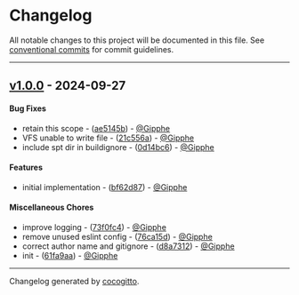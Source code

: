 # Changelog

All notable changes to this project will be documented in this file. See [conventional commits](https://www.conventionalcommits.org/) for commit guidelines.

- - -
## [v1.0.0](https://github.com/Gipphe/spt-items-dump/compare/61fa9aab084f099e5d5ceb4a33258284d68530a5..v1.0.0) - 2024-09-27
#### Bug Fixes
- retain this scope - ([ae5145b](https://github.com/Gipphe/spt-items-dump/commit/ae5145bfbb3314a30913971c367333b5d33c431f)) - [@Gipphe](https://github.com/Gipphe)
- VFS unable to write file - ([21c556a](https://github.com/Gipphe/spt-items-dump/commit/21c556acac671dc36114955de3ae22f74f70f06f)) - [@Gipphe](https://github.com/Gipphe)
- include spt dir in buildignore - ([0d14bc6](https://github.com/Gipphe/spt-items-dump/commit/0d14bc687641dd7c5d1d27a5cf0980d1112749bd)) - [@Gipphe](https://github.com/Gipphe)
#### Features
- initial implementation - ([bf62d87](https://github.com/Gipphe/spt-items-dump/commit/bf62d87b5ffd51392474ba73db17df78c854783a)) - [@Gipphe](https://github.com/Gipphe)
#### Miscellaneous Chores
- improve logging - ([73f0fc4](https://github.com/Gipphe/spt-items-dump/commit/73f0fc45d8b163cf77e105d1df5a3e9410d5abfa)) - [@Gipphe](https://github.com/Gipphe)
- remove unused eslint config - ([76ca15d](https://github.com/Gipphe/spt-items-dump/commit/76ca15dabffd2377ca22ec9e3e7f4501a4b34d3c)) - [@Gipphe](https://github.com/Gipphe)
- correct author name and gitignore - ([d8a7312](https://github.com/Gipphe/spt-items-dump/commit/d8a73128969fb4cf40db18bc063ef88207f78ad8)) - [@Gipphe](https://github.com/Gipphe)
- init - ([61fa9aa](https://github.com/Gipphe/spt-items-dump/commit/61fa9aab084f099e5d5ceb4a33258284d68530a5)) - [@Gipphe](https://github.com/Gipphe)

- - -

Changelog generated by [cocogitto](https://github.com/cocogitto/cocogitto).
